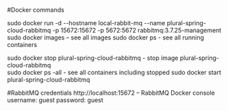 #Docker commands

sudo docker run -d --hostname local-rabbit-mq --name plural-spring-cloud-rabbitmq -p 15672:15672 -p 5672:5672 rabbitmq:3.7.25-management
sudo docker images – see all images
sudo docker ps   - see all running containers

sudo docker stop plural-spring-cloud-rabbitmq  - stop image plural-spring-cloud-rabbitmq  
sudo docker ps -all      - see all containers including stopped
sudo docker start  plural-spring-cloud-rabbitmq

#RabbitMQ credentials
http://localhost:15672 – RabbitMQ Docker console
username: guest
password: guest